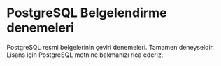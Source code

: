 # PostgreSQL Belgelendirme denemeleri

PostgreSQL resmi belgelerinin çeviri denemeleri. Tamamen deneyseldir. Lisans için PostgreSQL metnine bakmanızı rica ederiz.